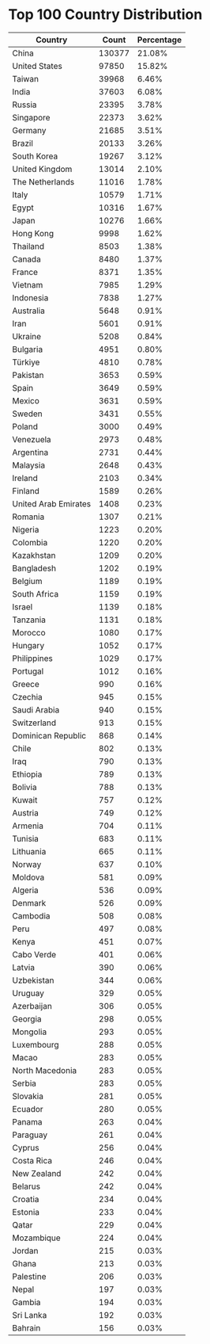 # Top 100 Country Distribution
| Country | Count | Percentage |
|----|----|----|
| China | 130377 | 21.08% |
| United States | 97850 | 15.82% |
| Taiwan | 39968 | 6.46% |
| India | 37603 | 6.08% |
| Russia | 23395 | 3.78% |
| Singapore | 22373 | 3.62% |
| Germany | 21685 | 3.51% |
| Brazil | 20133 | 3.26% |
| South Korea | 19267 | 3.12% |
| United Kingdom | 13014 | 2.10% |
| The Netherlands | 11016 | 1.78% |
| Italy | 10579 | 1.71% |
| Egypt | 10316 | 1.67% |
| Japan | 10276 | 1.66% |
| Hong Kong | 9998 | 1.62% |
| Thailand | 8503 | 1.38% |
| Canada | 8480 | 1.37% |
| France | 8371 | 1.35% |
| Vietnam | 7985 | 1.29% |
| Indonesia | 7838 | 1.27% |
| Australia | 5648 | 0.91% |
| Iran | 5601 | 0.91% |
| Ukraine | 5208 | 0.84% |
| Bulgaria | 4951 | 0.80% |
| Türkiye | 4810 | 0.78% |
| Pakistan | 3653 | 0.59% |
| Spain | 3649 | 0.59% |
| Mexico | 3631 | 0.59% |
| Sweden | 3431 | 0.55% |
| Poland | 3000 | 0.49% |
| Venezuela | 2973 | 0.48% |
| Argentina | 2731 | 0.44% |
| Malaysia | 2648 | 0.43% |
| Ireland | 2103 | 0.34% |
| Finland | 1589 | 0.26% |
| United Arab Emirates | 1408 | 0.23% |
| Romania | 1307 | 0.21% |
| Nigeria | 1223 | 0.20% |
| Colombia | 1220 | 0.20% |
| Kazakhstan | 1209 | 0.20% |
| Bangladesh | 1202 | 0.19% |
| Belgium | 1189 | 0.19% |
| South Africa | 1159 | 0.19% |
| Israel | 1139 | 0.18% |
| Tanzania | 1131 | 0.18% |
| Morocco | 1080 | 0.17% |
| Hungary | 1052 | 0.17% |
| Philippines | 1029 | 0.17% |
| Portugal | 1012 | 0.16% |
| Greece | 990 | 0.16% |
| Czechia | 945 | 0.15% |
| Saudi Arabia | 940 | 0.15% |
| Switzerland | 913 | 0.15% |
| Dominican Republic | 868 | 0.14% |
| Chile | 802 | 0.13% |
| Iraq | 790 | 0.13% |
| Ethiopia | 789 | 0.13% |
| Bolivia | 788 | 0.13% |
| Kuwait | 757 | 0.12% |
| Austria | 749 | 0.12% |
| Armenia | 704 | 0.11% |
| Tunisia | 683 | 0.11% |
| Lithuania | 665 | 0.11% |
| Norway | 637 | 0.10% |
| Moldova | 581 | 0.09% |
| Algeria | 536 | 0.09% |
| Denmark | 526 | 0.09% |
| Cambodia | 508 | 0.08% |
| Peru | 497 | 0.08% |
| Kenya | 451 | 0.07% |
| Cabo Verde | 401 | 0.06% |
| Latvia | 390 | 0.06% |
| Uzbekistan | 344 | 0.06% |
| Uruguay | 329 | 0.05% |
| Azerbaijan | 306 | 0.05% |
| Georgia | 298 | 0.05% |
| Mongolia | 293 | 0.05% |
| Luxembourg | 288 | 0.05% |
| Macao | 283 | 0.05% |
| North Macedonia | 283 | 0.05% |
| Serbia | 283 | 0.05% |
| Slovakia | 281 | 0.05% |
| Ecuador | 280 | 0.05% |
| Panama | 263 | 0.04% |
| Paraguay | 261 | 0.04% |
| Cyprus | 256 | 0.04% |
| Costa Rica | 246 | 0.04% |
| New Zealand | 242 | 0.04% |
| Belarus | 242 | 0.04% |
| Croatia | 234 | 0.04% |
| Estonia | 233 | 0.04% |
| Qatar | 229 | 0.04% |
| Mozambique | 224 | 0.04% |
| Jordan | 215 | 0.03% |
| Ghana | 213 | 0.03% |
| Palestine | 206 | 0.03% |
| Nepal | 197 | 0.03% |
| Gambia | 194 | 0.03% |
| Sri Lanka | 192 | 0.03% |
| Bahrain | 156 | 0.03% |

